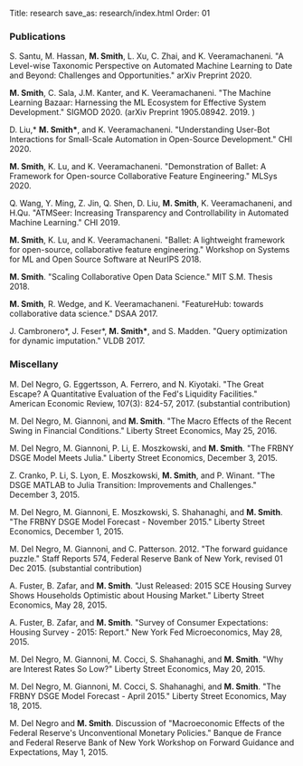 Title: research
save_as: research/index.html
Order: 01

### Publications

S. Santu, M. Hassan, __M. Smith__, L. Xu, C. Zhai, and K. Veeramachaneni.
    "A Level-wise Taxonomic Perspective on Automated Machine Learning to Date and Beyond: Challenges and Opportunities."
    arXiv Preprint 2020.
    <a target="_blank" href="https://arxiv.org/abs/2010.10777"><i class="fa fa-link fa-1"></i></a>

__M. Smith__, C. Sala, J.M. Kanter, and K. Veeramachaneni.
    "The Machine Learning Bazaar: Harnessing the ML Ecosystem for Effective System Development."
    SIGMOD 2020.
    <a target="_blank" href="https://doi.org/10.1145/3318464.3386146"><i class="fa fa-link fa-1"></i></a>
    <a target="_blank" href="{static}/files/mlbazaar_sigmod20.pdf"><i class="fa fa-file-pdf-o fa-1" aria-hidden="true"></i></a>
    <a target="_blank" href="{static}/files/mlbazaar-sigmod-presentation-2020-06-16.pdf"><i class="fa fa-film fa-1" aria-hidden="true"></i></a>
    <a target="_blank" href="{static}/files/smith2020mlbazaar.bib"><i class="fa fa-quote-right fa-1" aria-hidden="true"></i></a>
    <a target="_blank" href="https://vimeo.com/440735079#t=4231s"><i class="fa fa-video-camera fa-1" aria-hidden="true"></i></a>
    (arXiv Preprint 1905.08942. 2019. <a target="_blank" href="https://arxiv.org/abs/1905.08942"><i class="fa fa-link fa-1"></i></a>)

D. Liu,\* __M. Smith\*__, and K. Veeramachaneni.
    "Understanding User-Bot Interactions for Small-Scale Automation in Open-Source Development."
    CHI 2020.
    <a target="_blank" href="{static}/files/bots_chi2020.pdf"><i class="fa fa-file-pdf-o fa-1" aria-hidden="true"></i></a>
    <a target="_blank" href="{static}/files/liu2020bots.bib"><i class="fa fa-quote-right fa-1" aria-hidden="true"></i></a>

__M. Smith__, K. Lu, and K. Veeramachaneni.
    "Demonstration of Ballet: A Framework for Open-source Collaborative Feature Engineering."
    MLSys 2020.
    <a target="_blank" href="{static}/files/balletdemo_mlsys2020.pdf"><i class="fa fa-file-pdf-o fa-1" aria-hidden="true"></i></a>
    <a target="_blank" href="{static}/files/balletdemo_mlsys2020_poster.pdf"><i class="fa fa-television fa-1" aria-hidden="true"></i></a>

Q. Wang, Y. Ming, Z. Jin, Q. Shen, D. Liu, __M. Smith__, K. Veeramachaneni, and H.Qu.
    "ATMSeer: Increasing Transparency and Controllability in Automated Machine Learning."
    CHI 2019.
    <a target="_blank" href="https://dl.acm.org/citation.cfm?id=3300911"><i class="fa fa-link fa-1" aria-hidden="true"></i></a>
    <a target="_blank" href="https://arxiv.org/abs/1902.05009"><i class="fa fa-file-pdf-o fa-1"></i></a>
    <a target="_blank" href="{static}/files/wang2019atmseer.bib"><i class="fa fa-quote-right fa-1" aria-hidden="true"></i></a>


__M. Smith__, K. Lu, and K. Veeramachaneni.
    "Ballet: A lightweight framework for open-source, collaborative feature engineering."
    Workshop on Systems for ML and Open Source Software at NeurIPS 2018.
    <a target="_blank" href="http://learningsys.org/nips18/assets/papers/15CameraReadySubmissionneurips_sysml_2018-8.pdf"><i class="fa fa-file-pdf-o fa-1" aria-hidden="true"></i></a>
    <a target="_blank" href="{static}/files/ballet-neurips-sysml-2018-poster.pdf"><i class="fa fa-television fa-1" aria-hidden="true"></i></a>
    <a target="_blank" href="{static}/files/smith2018ballet.bib"><i class="fa fa-quote-right fa-1" aria-hidden="true"></i></a>

__M. Smith__.
    "Scaling Collaborative Open Data Science."
    MIT S.M. Thesis 2018.
    <a target="_blank" href="https://dspace.mit.edu/handle/1721.1/117819"><i class="fa fa-link fa-1" aria-hidden="true"></i></a>
    <a target="_blank" href="{static}/files/Micah J Smith SM Thesis.pdf"><i class="fa fa-file-pdf-o fa-1" aria-hidden="true"></i></a>
    <a target="_blank" href="{static}/files/smith2018scaling.bib"><i class="fa fa-quote-right fa-1" aria-hidden="true"></i></a>

__M. Smith__, R. Wedge, and K. Veeramachaneni.
    "FeatureHub: towards collaborative data science."
    DSAA 2017.
    <a target="_blank" href="{static}/files/featurehub-smith.pdf"><i class="fa fa-file-pdf-o fa-1" aria-hidden="true"></i></a>
    <a target="_blank" href="{static}/files/smith2017feature.bib"><i class="fa fa-quote-right fa-1" aria-hidden="true"></i></a>
    <a target="_blank" href="{static}/files/featurehub-dsaa-presentation-oct-2017.pdf"><i class="fa fa-film fa-1" aria-hidden="true"></i></a>

J. Cambronero\*, J. Feser\*, __M. Smith\*__, and S. Madden.
    "Query optimization for dynamic imputation."
    VLDB 2017.
    <a target="_blank" href="http://www.vldb.org/pvldb/vol10/p1310-feser.pdf"><i class="fa fa-file-pdf-o fa-1" aria-hidden="true"></i></a>
    <a target="_blank" href="{static}/files/cambronero2017query.bib"><i class="fa fa-quote-right fa-1" aria-hidden="true"></i></a>

### Miscellany

M. Del Negro, G. Eggertsson, A. Ferrero, and N. Kiyotaki. "The Great
    Escape? A Quantitative Evaluation of the Fed's Liquidity Facilities." American Economic
    Review, 107(3): 824-57, 2017.
    (substantial contribution)
    <a target="_blank" href="https://www.aeaweb.org/articles?id=10.1257/aer.20121660"><i class="fa fa-link fa-1" aria-hidden="true"></i></a>

M. Del Negro, M. Giannoni, and __M. Smith__. "The Macro Effects of the Recent Swing in
    Financial Conditions." Liberty Street Economics, May 25, 2016.
    <a target="_blank" href="http://libertystreeteconomics.newyorkfed.org/2016/05/the-macro-effects-of-the-recent-swing-in-financial-conditions.html"><i class="fa fa-link fa-1" aria-hidden="true"></i></a>

M. Del Negro, M. Giannoni, P. Li, E. Moszkowski, and __M. Smith__. "The FRBNY DSGE Model
    Meets Julia." Liberty Street Economics, December 3, 2015.
    <a target="_blank" href="http://libertystreeteconomics.newyorkfed.org/2015/12/the-frbny-dsge-model-meets-julia.html"><i class="fa fa-link fa-1" aria-hidden="true"></i></a>

Z. Cranko, P. Li, S. Lyon, E. Moszkowski, __M. Smith__, and P. Winant. "The DSGE MATLAB to
    Julia Transition: Improvements and Challenges." December 3, 2015.
    <a target="_blank" href="https://github.com/FRBNY-DSGE/DSGE.jl/blob/v0.1.0/doc/MatlabToJuliaTransition.md"><i class="fa fa-link fa-1" aria-hidden="true"></i></a>

M. Del Negro, M. Giannoni, E. Moszkowski, S. Shahanaghi, and __M. Smith__. "The FRBNY DSGE
    Model Forecast - November 2015." Liberty Street Economics, December 1, 2015.
    <a target="_blank" href="http://libertystreeteconomics.newyorkfed.org/2015/12/the-frbny-dsge-model-forecastnovember-2015.html"><i class="fa fa-link fa-1" aria-hidden="true"></i></a>

M. Del Negro, M. Giannoni, and C. Patterson. 2012.  "The forward guidance
    puzzle." Staff Reports 574, Federal Reserve Bank of New York, revised 01 Dec 2015.
    (substantial contribution)
    <a target="_blank" href="https://www.newyorkfed.org/medialibrary/media/research/staff_reports/sr574.html"><i class="fa fa-file-pdf-o fa-1" area-hidden="true"></i></a>

A. Fuster, B. Zafar, and __M. Smith__. "Just Released: 2015 SCE Housing Survey Shows
    Households Optimistic about Housing Market." Liberty Street Economics, May 28, 2015.
    <a target="_blank" href="http://libertystreeteconomics.newyorkfed.org/2015/05/just-released-2015-sce-housing-survey-shows-households-optimistic-about-housing-market.html"><i class="fa fa-link fa-1" aria-hidden="true"></i></a>

A. Fuster, B. Zafar, and __M. Smith__. "Survey of Consumer Expectations: Housing Survey -
    2015: Report." New York Fed Microeconomics, May 28, 2015.
    <a target="_blank" href="https://www.newyorkfed.org/medialibrary/interactives/sce/sce/downloads/data/2015-SCE-Housing-Survey.pdf"><i class="fa fa-link fa-1" aria-hidden="true"></i></a>

M. Del Negro, M. Giannoni, M. Cocci, S. Shahanaghi, and __M. Smith__. "Why are Interest
    Rates So Low?" Liberty Street Economics, May 20, 2015.
    <a target="_blank" href="http://libertystreeteconomics.newyorkfed.org/2015/05/why-are-interest-rates-so-low.html"><i class="fa fa-link fa-1" aria-hidden="true"></i></a>

M. Del Negro, M. Giannoni, M. Cocci, S. Shahanaghi, and __M. Smith__. "The FRBNY DSGE Model
    Forecast - April 2015." Liberty Street Economics, May 18, 2015.
    <a target="_blank" href="http://libertystreeteconomics.newyorkfed.org/2015/05/the-frbny-dsge-model-forecast-april-2015.html"><i class="fa fa-link fa-1" aria-hidden="true"></i></a>

M. Del Negro and __M. Smith__. Discussion of "Macroeconomic Effects of the Federal
    Reserve's Unconventional Monetary Policies." Banque de France and Federal Reserve Bank of
    New York Workshop on Forward Guidance and Expectations, May 1, 2015.
